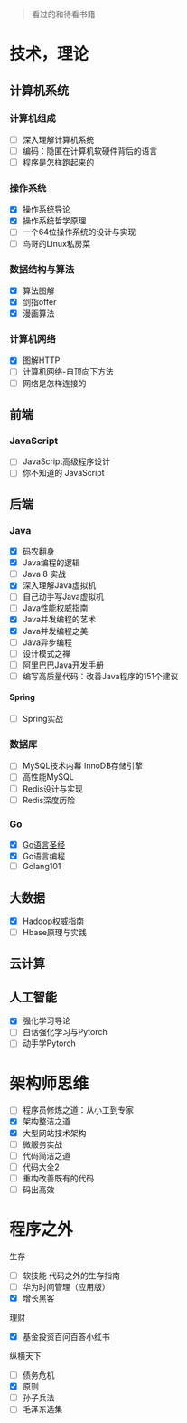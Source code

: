 > 看过的和待看书籍

# 技术，理论

## 计算机系统

### 计算机组成

- [ ] 深入理解计算机系统
- [ ] 编码：隐匿在计算机软硬件背后的语言
- [ ] 程序是怎样跑起来的

### 操作系统

- [x] 操作系统导论
- [x] 操作系统哲学原理
- [ ] 一个64位操作系统的设计与实现
- [ ] 鸟哥的Linux私房菜

### 数据结构与算法

- [x] 算法图解
- [x] 剑指offer
- [x] 漫画算法

### 计算机网络

- [x] 图解HTTP
- [ ] 计算机网络-自顶向下方法
- [ ] 网络是怎样连接的

## 前端

### JavaScript

- [ ] JavaScript高级程序设计
- [ ] 你不知道的 JavaScript

## 后端

### Java

- [x] 码农翻身
- [x] Java编程的逻辑
- [ ] Java 8 实战
- [x] 深入理解Java虚拟机
- [ ] 自己动手写Java虚拟机
- [ ] Java性能权威指南
- [x] Java并发编程的艺术
- [x] Java并发编程之美
- [ ] Java异步编程
- [ ] 设计模式之禅
- [ ] 阿里巴巴Java开发手册
- [ ] 编写高质量代码：改善Java程序的151个建议

#### Spring

- [ ] Spring实战

### 数据库

- [ ] MySQL技术内幕 InnoDB存储引擎 
- [ ] 高性能MySQL
- [ ] Redis设计与实现
- [ ] Redis深度历险

### Go

- [x] [Go语言圣经](https://docs.hacknode.org/)
- [x] Go语言编程
- [ ] Golang101

## 大数据

- [x] Hadoop权威指南
- [ ] Hbase原理与实践

## 云计算



## 人工智能

- [x] 强化学习导论
- [ ] 白话强化学习与Pytorch
- [ ] 动手学Pytorch

# 架构师思维

- [ ] 程序员修炼之道：从小工到专家
- [x] 架构整洁之道
- [x] 大型网站技术架构
- [ ] 微服务实战
- [ ] 代码简洁之道
- [ ] 代码大全2
- [ ] 重构改善既有的代码
- [ ] 码出高效

# 程序之外

生存

- [ ] 软技能 代码之外的生存指南
- [ ] 华为时间管理（应用版）
- [x] 增长黑客

理财

- [x] 基金投资百问百答小红书

纵横天下

- [ ] 债务危机
- [x] 原则
- [ ] 孙子兵法
- [ ] 毛泽东选集